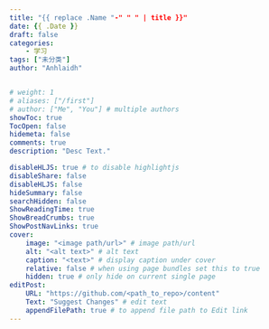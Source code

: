 ```yaml
---
title: "{{ replace .Name "-" " " | title }}"
date: {{ .Date }}
draft: false
categories: 
    - 学习
tags: ["未分类"]
author: "Anhlaidh"


# weight: 1
# aliases: ["/first"]
# author: ["Me", "You"] # multiple authors
showToc: true
TocOpen: false
hidemeta: false
comments: true
description: "Desc Text."

disableHLJS: true # to disable highlightjs
disableShare: false
disableHLJS: false
hideSummary: false
searchHidden: false
ShowReadingTime: true
ShowBreadCrumbs: true
ShowPostNavLinks: true
cover:
    image: "<image path/url>" # image path/url
    alt: "<alt text>" # alt text
    caption: "<text>" # display caption under cover
    relative: false # when using page bundles set this to true
    hidden: true # only hide on current single page
editPost:
    URL: "https://github.com/<path_to_repo>/content"
    Text: "Suggest Changes" # edit text
    appendFilePath: true # to append file path to Edit link
---
```


